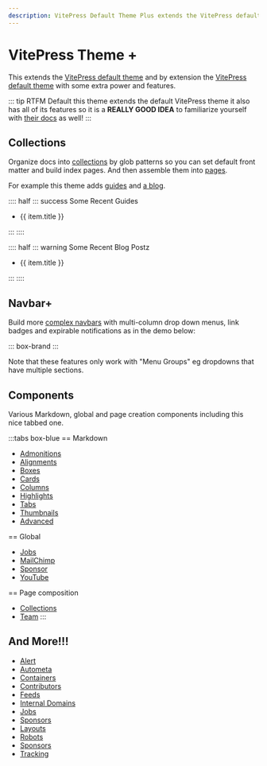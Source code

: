```yaml
---
description: VitePress Default Theme Plus extends the VitePress default theme with some extra power and features.
---
```


# VitePress Theme +

This extends the [VitePress default theme](https://vitepress.dev) and by extension the [VitePress default theme](https://vitepress.dev) with some extra power and features.

::: tip RTFM
Default this theme extends the default VitePress theme it also has all of its features so it is a **REALLY GOOD IDEA** to familiarize yourself with [their docs](https://vitepress.dev) as well!
:::

## Collections

Organize docs into [collections](./config/config.md#collections) by glob patterns so you can set default front matter and build index pages. And then assemble them into [pages](./pages/collections.md).

For example this theme adds [guides](/guides) and [a blog](/blog).

:::: half
::: success Some Recent Guides
<ul>
  <li v-for="item in guides.pages">
    <a :href="item.url">{{ item.title }}</a>
  </li>
</ul>
:::
::::

:::: half
::: warning Some Recent Blog Postz
<ul>
  <li v-for="item in posts.pages">
    <a :href="item.url">{{ item.title }}</a>
  </li>
</ul>
:::
::::

## Navbar+

Build more [complex navbars](./config/config.md#navbar) with multi-column drop down menus, link badges and expirable notifications as in the demo below:

::: box-brand
<NavBar class="navbar-plus-demo" :item="data"/>
:::

Note that these features only work with "Menu Groups" eg dropdowns that have multiple sections.

## Components

Various Markdown, global and page creation components including this nice tabbed one.

:::tabs box-blue
== Markdown
* [Admonitions](/markdown/admonitions)
* [Alignments](/markdown/alignments)
* [Boxes](/markdown/boxes)
* [Cards](/markdown/cards)
* [Columns](/markdown/columns)
* [Highlights](/markdown/highlights)
* [Tabs](/markdown/tabs)
* [Thumbnails](/markdown/thumbnails)
* [Advanced](/guides/advanced-markdown)

== Global
* [Jobs](/components/jobs)
* [MailChimp](/components/mailchimp)
* [Sponsor](/components/sponsors)
* [YouTube](/components/youtube)

== Page composition
* [Collections](/pages/collections)
* [Team](/pages/teams)
:::

## And More!!!

* [Alert](/config/config#alert)
* [Autometa](/config/config#autometa)
* [Containers](/config/config#containers)
* [Contributors](/config/config#contributors)
* [Feeds](/config/config#feeds)
* [Internal Domains](/config/config#interal-domains)
* [Jobs](/config/config#jobs)
* [Sponsors](/config/config#sponsors)
* [Layouts](/config/config#layouts)
* [Robots](/config/config#robots)
* [Sponsors](/config/config#sponsors)
* [Tracking](/config/config#tracking)

<script setup>
import NavBar from '../components/VPLNavBarMenuGroup.vue';
import {useCollection} from '@lando/vitepress-theme-default-plus';

const posts = useCollection('post');
const guides = useCollection('guide');

const data = {
  text: 'Hover to see NavBar+ features',
  items: [
    {
      text: 'Full Column',
      columns: 1,
      items: [
        {
          text: 'Example Link 1',
          link: '#',
        },
      ],
    },
    {
      text: '2 Columns',
      columns: 2,
      items: [
        {
          text: 'Example Link 1',
          link: '#',
        },
        {
          text: 'Example Link 2',
          link: '#',
        },
      ],
    },
    {
      text: '3 Columns',
      columns: 3,
      items: [
        {
          text: 'Example Link 1',
          link: '#',
        },
        {
          text: 'Example Link 2',
          link: '#',
        },
        {
          text: 'Example Link 3',
          link: '#',
        },
      ],
    },
    {
      text: '4 Columns',
      columns: 4,
      items: [
        {
          text: 'Example Link 1',
          link: '#',
        },
        {
          text: 'Example Link 2',
          link: '#',
        },
        {
          text: 'Example Link 3',
          link: '#',
        },
        {
          text: 'Example Link 4',
          link: '#',
        },
      ],
    },
    {
      text: 'With Alerts',
      columns: 2,
      items: [
        {
          text: 'Old Example Link 1',
          link: '#',
          alert: {
            text: 'DEPRECATED!',
            type: 'danger',
            expires: 16972999930001111,
          },
        },
        {
          text: 'Example Link 2',
          link: '#',
          alert: {
            text: 'NEW!',
            type: 'new',
            expires: 1697299119930001,
          },
        },
      ],
    },
  ],
};
</script>

<style>
.navbar-plus-demo {
  border-radius: var(--vpl-c-border-radius);
  .menu {
    z-index: 9999999999;
  }
}
</style>
